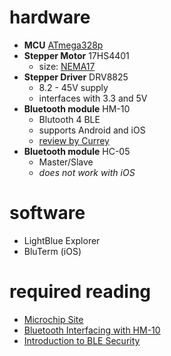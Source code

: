 # hardware

- __MCU__ [ATmega328p](https://www.microchip.com/wwwproducts/en/ATmega328P)
- __Stepper Motor__ 17HS4401
  - size: [ NEMA17 ](https://en.wikipedia.org/wiki/NEMA_stepper_motor)
- __Stepper Driver__ DRV8825
  - 8.2 - 45V supply
  - interfaces with 3.3 and 5V
- __Bluetooth module__ HM-10
  - Blutooth 4 BLE
  - supports Android and iOS
  - [review by Currey](http://www.martyncurrey.com/hm-10-bluetooth-4ble-modules/)
- __Bluetooth module__ HC-05
  - Master/Slave
  - _does not work with iOS_

# software

- LightBlue Explorer
- BluTerm (iOS)

# required reading

- [Microchip Site](https://www.microchip.com/wwwproducts/en/ATmega328P)
- [Bluetooth Interfacing with HM-10](http://fab.cba.mit.edu/classes/863.15/doc/tutorials/programming/bluetooth.html)
- [Introduction to BLE Security](https://www.digikey.com/eewiki/display/Wireless/A+Basic+Introduction+to+BLE+Security)
